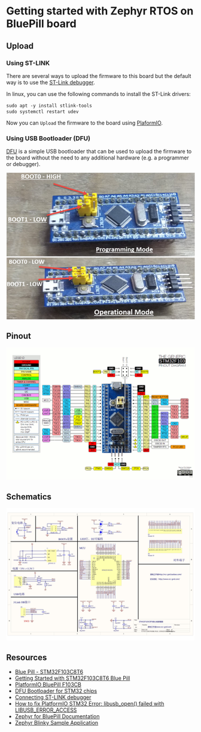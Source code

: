 # Getting started with Zephyr RTOS on BluePill board

## Upload

### Using ST-LINK

There are several ways to upload the firmware to this board but the default way is to use the [ST-Link debugger](https://stm32-base.org/guides/connecting-your-debugger.html). 

In linux, you can use the following commands to install the ST-Link drivers:

```console
sudo apt -y install stlink-tools
sudo systemctl restart udev
```
Now you can `Upload` the firmware to the board using [PlaformIO](https://platformio.org/).

### Using USB Bootloader (DFU)

[DFU](https://github.com/devanlai/dapboot) is a simple USB bootloader that can be used to upload the firmware to the board without the need to any additional hardware (e.g. a programmer or debugger).

![](assets/boot-mode.jpg)

## Pinout

![](assets/bluepill-pinout.gif)

## Schematics

![](assets/bluepill-schematic.jpg)

## Resources

- [Blue Pill - STM32F103C8T6](https://stm32-base.org/boards/STM32F103C8T6-Blue-Pill.html)
- [Getting Started with STM32F103C8T6 Blue Pill](https://www.electronicshub.org/getting-started-with-stm32f103c8t6-blue-pill/)
- [PlatformIO BluePill F103CB](https://docs.platformio.org/en/latest/boards/ststm32/bluepill_f103cb.html)
- [DFU Bootloader for STM32 chips](https://github.com/devanlai/dapboot)
- [Connecting ST-LINK debugger](https://stm32-base.org/guides/connecting-your-debugger.html)
- [How to fix PlatformIO STM32 Error: libusb_open() failed with LIBUSB_ERROR_ACCESS](https://techoverflow.net/2021/09/22/how-to-fix-platformio-stm32-error-libusb_open-failed-with-libusb_error_access/)
- [Zephyr for BluePill Documentation](https://docs.zephyrproject.org/2.6.0/boards/arm/stm32_min_dev/doc/index.html)
- [Zephyr Blinky Sample Application](https://github.com/zephyrproject-rtos/zephyr/blob/main/samples/basic/blinky/src/main.c)